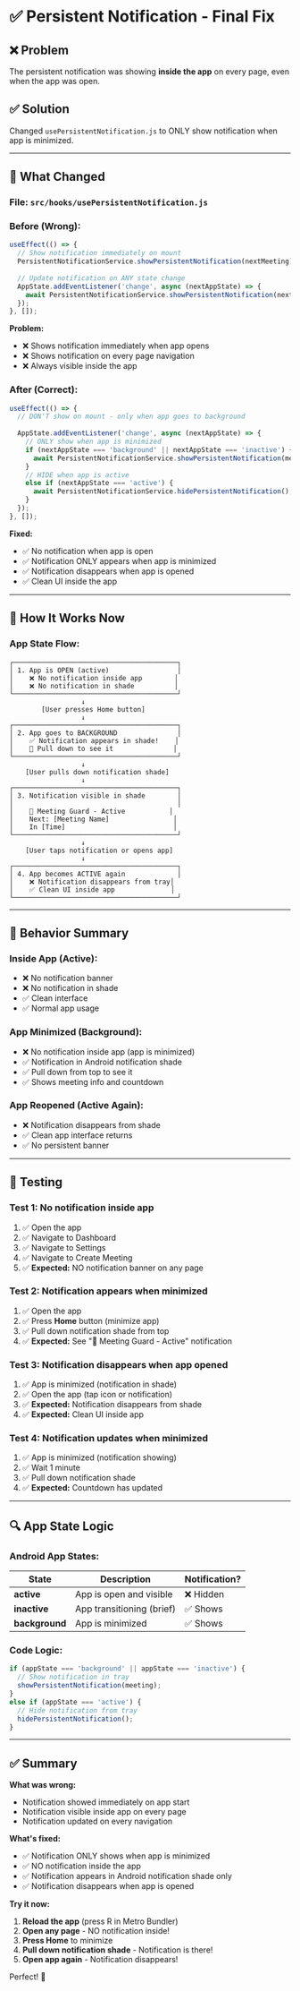 # ✅ Persistent Notification - Final Fix

## ❌ Problem
The persistent notification was showing **inside the app** on every page, even when the app was open.

## ✅ Solution
Changed `usePersistentNotification.js` to ONLY show notification when app is minimized.

---

## 🔧 What Changed

### **File:** `src/hooks/usePersistentNotification.js`

### **Before (Wrong):**
```javascript
useEffect(() => {
  // Show notification immediately on mount
  PersistentNotificationService.showPersistentNotification(nextMeeting);
  
  // Update notification on ANY state change
  AppState.addEventListener('change', async (nextAppState) => {
    await PersistentNotificationService.showPersistentNotification(nextMeeting);
  });
}, []);
```

**Problem:**
- ❌ Shows notification immediately when app opens
- ❌ Shows notification on every page navigation
- ❌ Always visible inside the app

### **After (Correct):**
```javascript
useEffect(() => {
  // DON'T show on mount - only when app goes to background
  
  AppState.addEventListener('change', async (nextAppState) => {
    // ONLY show when app is minimized
    if (nextAppState === 'background' || nextAppState === 'inactive') {
      await PersistentNotificationService.showPersistentNotification(meeting);
    } 
    // HIDE when app is active
    else if (nextAppState === 'active') {
      await PersistentNotificationService.hidePersistentNotification();
    }
  });
}, []);
```

**Fixed:**
- ✅ No notification when app is open
- ✅ Notification ONLY appears when app is minimized
- ✅ Notification disappears when app is opened
- ✅ Clean UI inside the app

---

## 📱 How It Works Now

### **App State Flow:**

```
┌─────────────────────────────────────────┐
│ 1. App is OPEN (active)                 │
│    ❌ No notification inside app        │
│    ❌ No notification in shade          │
└─────────────────────────────────────────┘
                  ↓
        [User presses Home button]
                  ↓
┌─────────────────────────────────────────┐
│ 2. App goes to BACKGROUND               │
│    ✅ Notification appears in shade!    │
│    📱 Pull down to see it               │
└─────────────────────────────────────────┘
                  ↓
    [User pulls down notification shade]
                  ↓
┌─────────────────────────────────────────┐
│ 3. Notification visible in shade        │
│                                         │
│    🔔 Meeting Guard - Active           │
│    Next: [Meeting Name]                │
│    In [Time]                           │
└─────────────────────────────────────────┘
                  ↓
    [User taps notification or opens app]
                  ↓
┌─────────────────────────────────────────┐
│ 4. App becomes ACTIVE again             │
│    ❌ Notification disappears from tray│
│    ✅ Clean UI inside app              │
└─────────────────────────────────────────┘
```

---

## 🎯 Behavior Summary

### **Inside App (Active):**
- ❌ No notification banner
- ❌ No notification in shade
- ✅ Clean interface
- ✅ Normal app usage

### **App Minimized (Background):**
- ❌ No notification inside app (app is minimized)
- ✅ Notification in Android notification shade
- ✅ Pull down from top to see it
- ✅ Shows meeting info and countdown

### **App Reopened (Active Again):**
- ❌ Notification disappears from shade
- ✅ Clean app interface returns
- ✅ No persistent banner

---

## 🚀 Testing

### **Test 1: No notification inside app**
1. ✅ Open the app
2. ✅ Navigate to Dashboard
3. ✅ Navigate to Settings
4. ✅ Navigate to Create Meeting
5. ✅ **Expected:** NO notification banner on any page

### **Test 2: Notification appears when minimized**
1. ✅ Open the app
2. ✅ Press **Home** button (minimize app)
3. ✅ Pull down notification shade from top
4. ✅ **Expected:** See "🔔 Meeting Guard - Active" notification

### **Test 3: Notification disappears when app opened**
1. ✅ App is minimized (notification in shade)
2. ✅ Open the app (tap icon or notification)
3. ✅ **Expected:** Notification disappears from shade
4. ✅ **Expected:** Clean UI inside app

### **Test 4: Notification updates when minimized**
1. ✅ App is minimized (notification showing)
2. ✅ Wait 1 minute
3. ✅ Pull down notification shade
4. ✅ **Expected:** Countdown has updated

---

## 🔍 App State Logic

### **Android App States:**

| State | Description | Notification? |
|-------|-------------|--------------|
| **active** | App is open and visible | ❌ Hidden |
| **inactive** | App transitioning (brief) | ✅ Shows |
| **background** | App is minimized | ✅ Shows |

### **Code Logic:**
```javascript
if (appState === 'background' || appState === 'inactive') {
  // Show notification in tray
  showPersistentNotification(meeting);
} 
else if (appState === 'active') {
  // Hide notification from tray
  hidePersistentNotification();
}
```

---

## ✅ Summary

**What was wrong:**
- Notification showed immediately on app start
- Notification visible inside app on every page
- Notification updated on every navigation

**What's fixed:**
- ✅ Notification ONLY shows when app is minimized
- ✅ NO notification inside the app
- ✅ Notification appears in Android notification shade only
- ✅ Notification disappears when app is opened

**Try it now:**
1. **Reload the app** (press R in Metro Bundler)
2. **Open any page** - NO notification inside!
3. **Press Home** to minimize
4. **Pull down notification shade** - Notification is there!
5. **Open app again** - Notification disappears!

Perfect! 🎉
